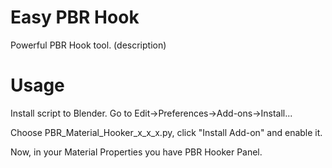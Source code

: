 # Easy PBR Hook
Powerful PBR Hook tool. (description)
# Usage
Install script to Blender. Go to Edit->Preferences->Add-ons->Install... 

Choose PBR_Material_Hooker_x_x_x.py, click "Install Add-on" and enable it.

Now, in your Material Properties you have PBR Hooker Panel.
